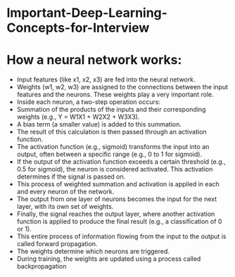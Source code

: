# Important-Deep-Learning-Concepts-for-Interview
# How a neural network works:
* Input features (like x1, x2, x3) are fed into the neural network.
* Weights (w1, w2, w3) are assigned to the connections between the input features and the neurons. These weights play a very important role.
* Inside each neuron, a two-step operation occurs:
* Summation of the products of the inputs and their corresponding weights (e.g., Y = W1X1 + W2X2 + W3X3).
* A bias term (a smaller value) is added to this summation.
* The result of this calculation is then passed through an activation function.
* The activation function (e.g., sigmoid) transforms the input into an output, often between a specific range (e.g., 0 to 1 for sigmoid).
* If the output of the activation function exceeds a certain threshold (e.g., 0.5 for sigmoid), the neuron is considered activated. This activation determines if the signal is passed on.
* This process of weighted summation and activation is applied in each and every neuron of the network.
* The output from one layer of neurons becomes the input for the next layer, with its own set of weights.
* Finally, the signal reaches the output layer, where another activation function is applied to produce the final result (e.g., a classification of 0 or 1).
* This entire process of information flowing from the input to the output is called forward propagation.
* The weights determine which neurons are triggered.
* During training, the weights are updated using a process called backpropagation
